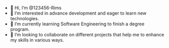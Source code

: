 - 👋 Hi, I’m @123456-Rims
- 👀 I’m interested in advance development and eager to learn new technologies.
- 🌱 I’m currently learning Software Engineering to finish a degree program. 
- 💞️ I’m looking to collaborate on different projects that help me to enhance my skills in various ways.

<!---
123456-Rims/123456-Rims is a ✨ special ✨ repository because its `README.md` (this file) appears on your GitHub profile.
You can click the Preview link to take a look at your changes.
--->
